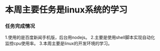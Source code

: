 # 本周主要任务是linux系统的学习

### 任务完成情况

1.使用的是百度新闻手机版，后台用nodejs。
2.主要是使用shell脚本实现自动化监控cpu使用率。
3.本周主要是linux的开发环境的学习。